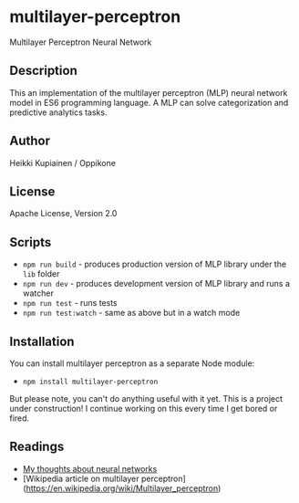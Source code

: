 # multilayer-perceptron
Multilayer Perceptron Neural Network

## Description
This an implementation of the multilayer perceptron (MLP) neural network model in ES6 programming language. 
A MLP can solve categorization and predictive analytics tasks.

## Author
Heikki Kupiainen / Oppikone

## License
Apache License, Version 2.0

## Scripts

* `npm run build` - produces production version of MLP library under the `lib` folder
* `npm run dev` - produces development version of MLP library and runs a watcher
* `npm run test` - runs tests
* `npm run test:watch` - same as above but in a watch mode

## Installation

You can install multilayer perceptron as a separate Node module:

* `npm install multilayer-perceptron`

But please note, you can't do anything useful with it yet. This is a project under construction! I continue working on this
every time I get bored or fired.

## Readings

* [My thoughts about neural networks](http://www.oppikone.fi/blog/object-oriented-neural-network-in-javascript.html)
* [Wikipedia article on multilayer perceptron] (https://en.wikipedia.org/wiki/Multilayer_perceptron)
